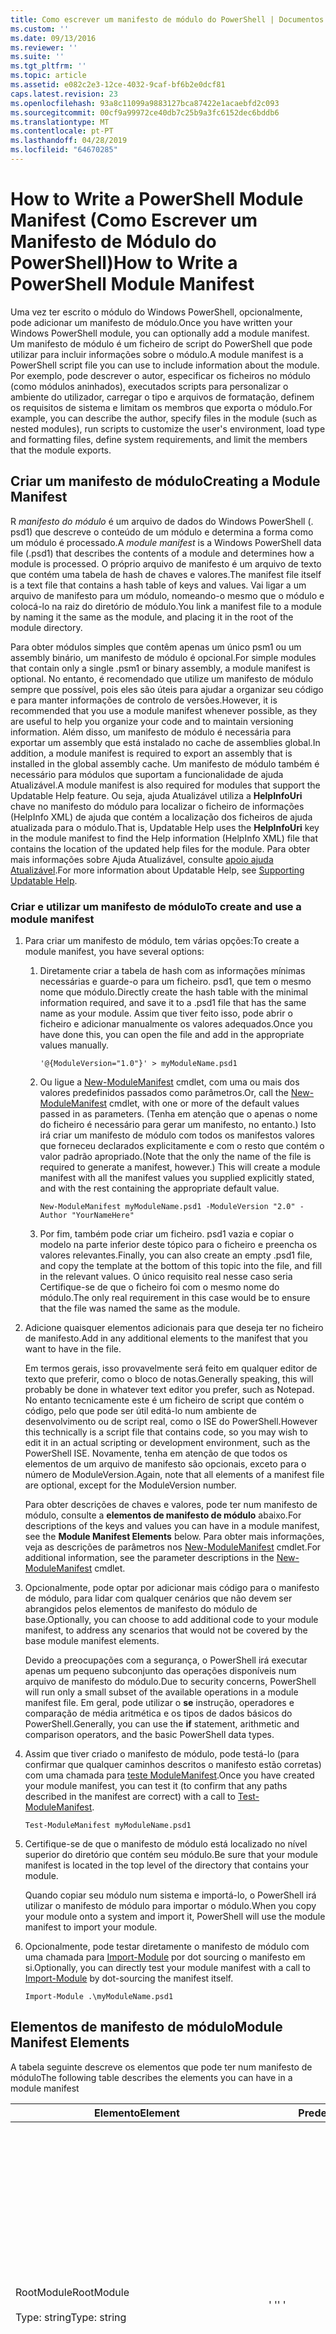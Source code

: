 ```yaml
---
title: Como escrever um manifesto de módulo do PowerShell | Documentos da Microsoft
ms.custom: ''
ms.date: 09/13/2016
ms.reviewer: ''
ms.suite: ''
ms.tgt_pltfrm: ''
ms.topic: article
ms.assetid: e082c2e3-12ce-4032-9caf-bf6b2e0dcf81
caps.latest.revision: 23
ms.openlocfilehash: 93a8c11099a9883127bca87422e1acaebfd2c093
ms.sourcegitcommit: 00cf9a99972ce40db7c25b9a3fc6152dec6bddb6
ms.translationtype: MT
ms.contentlocale: pt-PT
ms.lasthandoff: 04/28/2019
ms.locfileid: "64670285"
---
```

# <a name="how-to-write-a-powershell-module-manifest"></a><span data-ttu-id="f5041-102">How to Write a PowerShell Module Manifest (Como Escrever um Manifesto de Módulo do PowerShell)</span><span class="sxs-lookup"><span data-stu-id="f5041-102">How to Write a PowerShell Module Manifest</span></span>

<span data-ttu-id="f5041-103">Uma vez ter escrito o módulo do Windows PowerShell, opcionalmente, pode adicionar um manifesto de módulo.</span><span class="sxs-lookup"><span data-stu-id="f5041-103">Once you have written your Windows PowerShell module, you can optionally add a module manifest.</span></span> <span data-ttu-id="f5041-104">Um manifesto de módulo é um ficheiro de script do PowerShell que pode utilizar para incluir informações sobre o módulo.</span><span class="sxs-lookup"><span data-stu-id="f5041-104">A module manifest is a PowerShell script file you can use to include information about the module.</span></span> <span data-ttu-id="f5041-105">Por exemplo, pode descrever o autor, especificar os ficheiros no módulo (como módulos aninhados), executados scripts para personalizar o ambiente do utilizador, carregar o tipo e arquivos de formatação, definem os requisitos de sistema e limitam os membros que exporta o módulo.</span><span class="sxs-lookup"><span data-stu-id="f5041-105">For example, you can describe the author, specify files in the module (such as nested modules), run scripts to customize the user's environment, load type and formatting files, define system requirements, and limit the members that the module exports.</span></span>

## <a name="creating-a-module-manifest"></a><span data-ttu-id="f5041-106">Criar um manifesto de módulo</span><span class="sxs-lookup"><span data-stu-id="f5041-106">Creating a Module Manifest</span></span>

<span data-ttu-id="f5041-107">R *manifesto do módulo* é um arquivo de dados do Windows PowerShell (. psd1) que descreve o conteúdo de um módulo e determina a forma como um módulo é processado.</span><span class="sxs-lookup"><span data-stu-id="f5041-107">A *module manifest* is a Windows PowerShell data file (.psd1) that describes the contents of a module and determines how a module is processed.</span></span> <span data-ttu-id="f5041-108">O próprio arquivo de manifesto é um arquivo de texto que contém uma tabela de hash de chaves e valores.</span><span class="sxs-lookup"><span data-stu-id="f5041-108">The manifest file itself is a text file that contains a hash table of keys and values.</span></span> <span data-ttu-id="f5041-109">Vai ligar a um arquivo de manifesto para um módulo, nomeando-o mesmo que o módulo e colocá-lo na raiz do diretório de módulo.</span><span class="sxs-lookup"><span data-stu-id="f5041-109">You link a manifest file to a module by naming it the same as the module, and placing it in the root of the module directory.</span></span>

<span data-ttu-id="f5041-110">Para obter módulos simples que contêm apenas um único psm1 ou um assembly binário, um manifesto de módulo é opcional.</span><span class="sxs-lookup"><span data-stu-id="f5041-110">For simple modules that contain only a single .psm1 or binary assembly, a module manifest is optional.</span></span> <span data-ttu-id="f5041-111">No entanto, é recomendado que utilize um manifesto de módulo sempre que possível, pois eles são úteis para ajudar a organizar seu código e para manter informações de controlo de versões.</span><span class="sxs-lookup"><span data-stu-id="f5041-111">However, it is recommended that you use a module manifest whenever possible, as they are useful to help you organize your code and to maintain versioning information.</span></span> <span data-ttu-id="f5041-112">Além disso, um manifesto de módulo é necessária para exportar um assembly que está instalado no cache de assemblies global.</span><span class="sxs-lookup"><span data-stu-id="f5041-112">In addition, a module manifest is required to export an assembly that is installed in the global assembly cache.</span></span> <span data-ttu-id="f5041-113">Um manifesto de módulo também é necessário para módulos que suportam a funcionalidade de ajuda Atualizável.</span><span class="sxs-lookup"><span data-stu-id="f5041-113">A module manifest is also required for modules that support the Updatable Help feature.</span></span> <span data-ttu-id="f5041-114">Ou seja, ajuda Atualizável utiliza a **HelpInfoUri** chave no manifesto do módulo para localizar o ficheiro de informações (HelpInfo XML) de ajuda que contém a localização dos ficheiros de ajuda atualizada para o módulo.</span><span class="sxs-lookup"><span data-stu-id="f5041-114">That is, Updatable Help uses the **HelpInfoUri** key in the module manifest to find the Help information (HelpInfo XML) file that contains the location of the updated help files for the module.</span></span> <span data-ttu-id="f5041-115">Para obter mais informações sobre Ajuda Atualizável, consulte [apoio ajuda Atualizável](./supporting-updatable-help.md).</span><span class="sxs-lookup"><span data-stu-id="f5041-115">For more information about Updatable Help, see [Supporting Updatable Help](./supporting-updatable-help.md).</span></span>

### <a name="to-create-and-use-a-module-manifest"></a><span data-ttu-id="f5041-116">Criar e utilizar um manifesto de módulo</span><span class="sxs-lookup"><span data-stu-id="f5041-116">To create and use a module manifest</span></span>

1. <span data-ttu-id="f5041-117">Para criar um manifesto de módulo, tem várias opções:</span><span class="sxs-lookup"><span data-stu-id="f5041-117">To create a module manifest, you have several options:</span></span>

   1. <span data-ttu-id="f5041-118">Diretamente criar a tabela de hash com as informações mínimas necessárias e guarde-o para um ficheiro. psd1, que tem o mesmo nome que módulo.</span><span class="sxs-lookup"><span data-stu-id="f5041-118">Directly create the hash table with the minimal information required, and save it to a .psd1 file that has the same name as your module.</span></span> <span data-ttu-id="f5041-119">Assim que tiver feito isso, pode abrir o ficheiro e adicionar manualmente os valores adequados.</span><span class="sxs-lookup"><span data-stu-id="f5041-119">Once you have done this, you can open the file and add in the appropriate values manually.</span></span>

      `'@{ModuleVersion="1.0"}' > myModuleName.psd1`

   2. <span data-ttu-id="f5041-120">Ou ligue a [New-ModuleManifest](/powershell/module/Microsoft.PowerShell.Core/New-ModuleManifest) cmdlet, com uma ou mais dos valores predefinidos passados como parâmetros.</span><span class="sxs-lookup"><span data-stu-id="f5041-120">Or, call the [New-ModuleManifest](/powershell/module/Microsoft.PowerShell.Core/New-ModuleManifest) cmdlet, with one or more of the default values passed in as parameters.</span></span> <span data-ttu-id="f5041-121">(Tenha em atenção que o apenas o nome do ficheiro é necessário para gerar um manifesto, no entanto.) Isto irá criar um manifesto de módulo com todos os manifestos valores que forneceu declarados explicitamente e com o resto que contém o valor padrão apropriado.</span><span class="sxs-lookup"><span data-stu-id="f5041-121">(Note that the only the name of the file is required to generate a manifest, however.) This will create a module manifest with all the manifest values you supplied explicitly stated, and with the rest containing the appropriate default value.</span></span>

      `New-ModuleManifest myModuleName.psd1 -ModuleVersion "2.0" -Author "YourNameHere"`

   3. <span data-ttu-id="f5041-122">Por fim, também pode criar um ficheiro. psd1 vazia e copiar o modelo na parte inferior deste tópico para o ficheiro e preencha os valores relevantes.</span><span class="sxs-lookup"><span data-stu-id="f5041-122">Finally, you can also create an empty .psd1 file, and copy the template at the bottom of this topic into the file, and fill in the relevant values.</span></span> <span data-ttu-id="f5041-123">O único requisito real nesse caso seria Certifique-se de que o ficheiro foi com o mesmo nome do módulo.</span><span class="sxs-lookup"><span data-stu-id="f5041-123">The only real requirement in this case would be to ensure that the file was named the same as the module.</span></span>

2. <span data-ttu-id="f5041-124">Adicione quaisquer elementos adicionais para que deseja ter no ficheiro de manifesto.</span><span class="sxs-lookup"><span data-stu-id="f5041-124">Add in any additional elements to the manifest that you want to have in the file.</span></span>

   <span data-ttu-id="f5041-125">Em termos gerais, isso provavelmente será feito em qualquer editor de texto que preferir, como o bloco de notas.</span><span class="sxs-lookup"><span data-stu-id="f5041-125">Generally speaking, this will probably be done in whatever text editor you prefer, such as Notepad.</span></span> <span data-ttu-id="f5041-126">No entanto tecnicamente este é um ficheiro de script que contém o código, pelo que pode ser útil editá-lo num ambiente de desenvolvimento ou de script real, como o ISE do PowerShell.</span><span class="sxs-lookup"><span data-stu-id="f5041-126">However this technically is a script file that contains code, so you may wish to edit it in an actual scripting or development environment, such as the PowerShell ISE.</span></span> <span data-ttu-id="f5041-127">Novamente, tenha em atenção de que todos os elementos de um arquivo de manifesto são opcionais, exceto para o número de ModuleVersion.</span><span class="sxs-lookup"><span data-stu-id="f5041-127">Again, note that all elements of a manifest file are optional, except for the ModuleVersion number.</span></span>

   <span data-ttu-id="f5041-128">Para obter descrições de chaves e valores, pode ter num manifesto de módulo, consulte a **elementos de manifesto de módulo** abaixo.</span><span class="sxs-lookup"><span data-stu-id="f5041-128">For descriptions of the keys and values you can have in a module manifest, see the **Module Manifest Elements** below.</span></span> <span data-ttu-id="f5041-129">Para obter mais informações, veja as descrições de parâmetros nos [New-ModuleManifest](/powershell/module/Microsoft.PowerShell.Core/New-ModuleManifest) cmdlet.</span><span class="sxs-lookup"><span data-stu-id="f5041-129">For additional information, see the parameter descriptions in the  [New-ModuleManifest](/powershell/module/Microsoft.PowerShell.Core/New-ModuleManifest) cmdlet.</span></span>

3. <span data-ttu-id="f5041-130">Opcionalmente, pode optar por adicionar mais código para o manifesto de módulo, para lidar com qualquer cenários que não devem ser abrangidos pelos elementos de manifesto do módulo de base.</span><span class="sxs-lookup"><span data-stu-id="f5041-130">Optionally, you can choose to add additional code to your module manifest, to address any scenarios that would not be covered by the base module manifest elements.</span></span>

   <span data-ttu-id="f5041-131">Devido a preocupações com a segurança, o PowerShell irá executar apenas um pequeno subconjunto das operações disponíveis num arquivo de manifesto do módulo.</span><span class="sxs-lookup"><span data-stu-id="f5041-131">Due to security concerns, PowerShell will run only a small subset of the available operations in a module manifest file.</span></span> <span data-ttu-id="f5041-132">Em geral, pode utilizar o **se** instrução, operadores e comparação de média aritmética e os tipos de dados básicos do PowerShell.</span><span class="sxs-lookup"><span data-stu-id="f5041-132">Generally, you can use the **if** statement, arithmetic and comparison operators, and the basic PowerShell data types.</span></span>

4. <span data-ttu-id="f5041-133">Assim que tiver criado o manifesto de módulo, pode testá-lo (para confirmar que qualquer caminhos descritos o manifesto estão corretas) com uma chamada para [teste ModuleManifest](/powershell/module/Microsoft.PowerShell.Core/Test-ModuleManifest).</span><span class="sxs-lookup"><span data-stu-id="f5041-133">Once you have created your module manifest, you can test it (to confirm that any paths described in the manifest are correct) with a call to [Test-ModuleManifest](/powershell/module/Microsoft.PowerShell.Core/Test-ModuleManifest).</span></span>

   `Test-ModuleManifest myModuleName.psd1`

5. <span data-ttu-id="f5041-134">Certifique-se de que o manifesto de módulo está localizado no nível superior do diretório que contém seu módulo.</span><span class="sxs-lookup"><span data-stu-id="f5041-134">Be sure that your module manifest is located in the top level of the directory that contains your module.</span></span>

   <span data-ttu-id="f5041-135">Quando copiar seu módulo num sistema e importá-lo, o PowerShell irá utilizar o manifesto de módulo para importar o módulo.</span><span class="sxs-lookup"><span data-stu-id="f5041-135">When you copy your module onto a system and import it, PowerShell will use the module manifest to import your module.</span></span>

6. <span data-ttu-id="f5041-136">Opcionalmente, pode testar diretamente o manifesto de módulo com uma chamada para [Import-Module](/powershell/module/Microsoft.PowerShell.Core/Import-Module) por dot sourcing o manifesto em si.</span><span class="sxs-lookup"><span data-stu-id="f5041-136">Optionally, you can directly test your module manifest with a call to [Import-Module](/powershell/module/Microsoft.PowerShell.Core/Import-Module) by dot-sourcing the manifest itself.</span></span>

   `Import-Module .\myModuleName.psd1`

## <a name="module-manifest-elements"></a><span data-ttu-id="f5041-137">Elementos de manifesto de módulo</span><span class="sxs-lookup"><span data-stu-id="f5041-137">Module Manifest Elements</span></span>

<span data-ttu-id="f5041-138">A tabela seguinte descreve os elementos que pode ter num manifesto de módulo</span><span class="sxs-lookup"><span data-stu-id="f5041-138">The following table describes the elements you can have in a module manifest</span></span>

|<span data-ttu-id="f5041-139">Elemento</span><span class="sxs-lookup"><span data-stu-id="f5041-139">Element</span></span>|<span data-ttu-id="f5041-140">Predefinido</span><span class="sxs-lookup"><span data-stu-id="f5041-140">Default</span></span>|<span data-ttu-id="f5041-141">Descrição</span><span class="sxs-lookup"><span data-stu-id="f5041-141">Description</span></span>|
|-------------|-------------|-----------------|
|<span data-ttu-id="f5041-142">RootModule</span><span class="sxs-lookup"><span data-stu-id="f5041-142">RootModule</span></span><br /><br /> <span data-ttu-id="f5041-143">Type: string</span><span class="sxs-lookup"><span data-stu-id="f5041-143">Type: string</span></span>|<span data-ttu-id="f5041-144">' '</span><span class="sxs-lookup"><span data-stu-id="f5041-144">' '</span></span>|<span data-ttu-id="f5041-145">Módulo ou binário módulo ficheiro de script associado a esse manifesto.</span><span class="sxs-lookup"><span data-stu-id="f5041-145">Script module or binary module file associated with this manifest.</span></span> <span data-ttu-id="f5041-146">As versões anteriores do PowerShell chamado este elemento o ModuleToProcess.</span><span class="sxs-lookup"><span data-stu-id="f5041-146">Previous versions of PowerShell called this element the ModuleToProcess.</span></span><br /><br /> <span data-ttu-id="f5041-147">Tipos possíveis para o módulo de raiz podem estar vazios (que fará com que isso uma **manifesto** módulo), o nome de um módulo de script (. psm1, o que torna isso um **Script** módulo), ou o nome de um módulo binário (.exe ou. dll, o que faz isso uma **binário** módulo).</span><span class="sxs-lookup"><span data-stu-id="f5041-147">Possible types for the root module can be empty (which will make this a **Manifest** module), the name of a script module (.psm1, which makes this a **Script** module), or the name of a binary module (.exe or .dll, which makes this a **Binary** module).</span></span> <span data-ttu-id="f5041-148">Colocar o nome de um manifesto de módulo (. psd1) ou um ficheiro de script (. ps1) neste elemento fará com que um erro ocorra.</span><span class="sxs-lookup"><span data-stu-id="f5041-148">Placing the name of a module manifest (.psd1) or a script file (.ps1) in this element will cause an error to occur.</span></span>|
|<span data-ttu-id="f5041-149">ModuleVersion</span><span class="sxs-lookup"><span data-stu-id="f5041-149">ModuleVersion</span></span><br /><br /> <span data-ttu-id="f5041-150">Type: string</span><span class="sxs-lookup"><span data-stu-id="f5041-150">Type: string</span></span>|<span data-ttu-id="f5041-151">1.0</span><span class="sxs-lookup"><span data-stu-id="f5041-151">1.0</span></span>|<span data-ttu-id="f5041-152">Número da versão deste módulo.</span><span class="sxs-lookup"><span data-stu-id="f5041-152">Version number of this module.</span></span> <span data-ttu-id="f5041-153">A cadeia tem de ser capaz de converter em [ter].</span><span class="sxs-lookup"><span data-stu-id="f5041-153">The string must be able to convert to [System.Version].</span></span> <span data-ttu-id="f5041-154">Ou seja, ' #. #. #. #. #'.</span><span class="sxs-lookup"><span data-stu-id="f5041-154">That is, '#.#.#.#.#'.</span></span> <span data-ttu-id="f5041-155">`Import-Module` irá carregar o módulo primeiro encontradas no **$psModulePath** que corresponde ao nome e tem, pelo menos, tão elevada um ModuleVersion, como o `-MinimumVersion` parâmetro.</span><span class="sxs-lookup"><span data-stu-id="f5041-155">`Import-Module` will load the first module it finds on the **$psModulePath** that matches the name, and has at least as high a ModuleVersion, as the `-MinimumVersion` parameter.</span></span> <span data-ttu-id="f5041-156">Para importar uma versão específica, utilize o`-RequiredVersion` parâmetro, em vez disso.</span><span class="sxs-lookup"><span data-stu-id="f5041-156">To import a specific version, use the`-RequiredVersion` parameter, instead.</span></span><br /><br /> <span data-ttu-id="f5041-157">Exemplo: `ModuleVersion = '1.0'`</span><span class="sxs-lookup"><span data-stu-id="f5041-157">Example: `ModuleVersion = '1.0'`</span></span>|
|<span data-ttu-id="f5041-158">GUID</span><span class="sxs-lookup"><span data-stu-id="f5041-158">GUID</span></span><br /><br /> <span data-ttu-id="f5041-159">Type: string</span><span class="sxs-lookup"><span data-stu-id="f5041-159">Type: string</span></span>|<span data-ttu-id="f5041-160">GUID gerado automaticamente</span><span class="sxs-lookup"><span data-stu-id="f5041-160">Autogenerated GUID</span></span>|<span data-ttu-id="f5041-161">ID utilizado para identificar exclusivamente este módulo.</span><span class="sxs-lookup"><span data-stu-id="f5041-161">ID used to uniquely identify this module.</span></span> <span data-ttu-id="f5041-162">Tenha em atenção que atualmente não é possível importar um módulo pelo GUID.</span><span class="sxs-lookup"><span data-stu-id="f5041-162">Note that you cannot currently import a module by GUID.</span></span><br /><br /> <span data-ttu-id="f5041-163">Exemplo: `GUID = 'cfc45206-1e49-459d-a8ad-5b571ef94857'`</span><span class="sxs-lookup"><span data-stu-id="f5041-163">Example: `GUID = 'cfc45206-1e49-459d-a8ad-5b571ef94857'`</span></span>|
|<span data-ttu-id="f5041-164">Autor</span><span class="sxs-lookup"><span data-stu-id="f5041-164">Author</span></span><br /><br /> <span data-ttu-id="f5041-165">Type: string</span><span class="sxs-lookup"><span data-stu-id="f5041-165">Type: string</span></span>|<span data-ttu-id="f5041-166">Nenhum</span><span class="sxs-lookup"><span data-stu-id="f5041-166">None</span></span>|<span data-ttu-id="f5041-167">Autor deste módulo.</span><span class="sxs-lookup"><span data-stu-id="f5041-167">Author of this module.</span></span><br /><br /> <span data-ttu-id="f5041-168">Exemplo: `Author = 'AuthorNameHere'`</span><span class="sxs-lookup"><span data-stu-id="f5041-168">Example: `Author = 'AuthorNameHere'`</span></span>|
|<span data-ttu-id="f5041-169">CompanyName</span><span class="sxs-lookup"><span data-stu-id="f5041-169">CompanyName</span></span><br /><br /> <span data-ttu-id="f5041-170">Type: string</span><span class="sxs-lookup"><span data-stu-id="f5041-170">Type: string</span></span>|<span data-ttu-id="f5041-171">Desconhecida</span><span class="sxs-lookup"><span data-stu-id="f5041-171">Unknown</span></span>|<span data-ttu-id="f5041-172">Empresa ou fabricante deste módulo.</span><span class="sxs-lookup"><span data-stu-id="f5041-172">Company or vendor of this module.</span></span><br /><br /> <span data-ttu-id="f5041-173">Exemplo: `CompanyName = 'Fabrikam'`</span><span class="sxs-lookup"><span data-stu-id="f5041-173">Example: `CompanyName = 'Fabrikam'`</span></span>|
|<span data-ttu-id="f5041-174">Copyright</span><span class="sxs-lookup"><span data-stu-id="f5041-174">Copyright</span></span><br /><br /> <span data-ttu-id="f5041-175">Type: string</span><span class="sxs-lookup"><span data-stu-id="f5041-175">Type: string</span></span>|<span data-ttu-id="f5041-176">(c) [currentYear] [autor].</span><span class="sxs-lookup"><span data-stu-id="f5041-176">(c) [currentYear] [Author].</span></span> <span data-ttu-id="f5041-177">Todos os direitos reservados.</span><span class="sxs-lookup"><span data-stu-id="f5041-177">All rights reserved.</span></span>|<span data-ttu-id="f5041-178">Declaração de direitos autorais para este módulo.</span><span class="sxs-lookup"><span data-stu-id="f5041-178">Copyright statement for this module.</span></span><br /><br /> <span data-ttu-id="f5041-179">Exemplo: `Copyright = '2016 AuthorName. All rights reserved.'`</span><span class="sxs-lookup"><span data-stu-id="f5041-179">Example: `Copyright = '2016 AuthorName. All rights reserved.'`</span></span>|
|<span data-ttu-id="f5041-180">Descrição</span><span class="sxs-lookup"><span data-stu-id="f5041-180">Description</span></span><br /><br /> <span data-ttu-id="f5041-181">Type: string</span><span class="sxs-lookup"><span data-stu-id="f5041-181">Type: string</span></span>|<span data-ttu-id="f5041-182">' '</span><span class="sxs-lookup"><span data-stu-id="f5041-182">' '</span></span>|<span data-ttu-id="f5041-183">Descrição da funcionalidade fornecida por este módulo.</span><span class="sxs-lookup"><span data-stu-id="f5041-183">Description of the functionality provided by this module.</span></span><br /><br /> <span data-ttu-id="f5041-184">Exemplo: `Description = 'This is a description of a module.'`</span><span class="sxs-lookup"><span data-stu-id="f5041-184">Example: `Description = 'This is a description of a module.'`</span></span>|
|<span data-ttu-id="f5041-185">PowerShellVersion</span><span class="sxs-lookup"><span data-stu-id="f5041-185">PowerShellVersion</span></span><br /><br /> <span data-ttu-id="f5041-186">Type: string</span><span class="sxs-lookup"><span data-stu-id="f5041-186">Type: string</span></span>|<span data-ttu-id="f5041-187">' '</span><span class="sxs-lookup"><span data-stu-id="f5041-187">' '</span></span>|<span data-ttu-id="f5041-188">Versão mínima do motor do PowerShell de Windows exigido por este módulo.</span><span class="sxs-lookup"><span data-stu-id="f5041-188">Minimum version of the Windows PowerShell engine required by this module.</span></span> <span data-ttu-id="f5041-189">Atuais valores válidos são 1.0, 2.0, 3.0, 4.0 e 5.0.</span><span class="sxs-lookup"><span data-stu-id="f5041-189">Current valid values are 1.0, 2.0, 3.0, 4.0, and 5.0.</span></span><br /><br /> <span data-ttu-id="f5041-190">Exemplo: `PowerShellVersion = '5.0'`</span><span class="sxs-lookup"><span data-stu-id="f5041-190">Example: `PowerShellVersion = '5.0'`</span></span>|
|<span data-ttu-id="f5041-191">PowerShellHostName</span><span class="sxs-lookup"><span data-stu-id="f5041-191">PowerShellHostName</span></span><br /><br /> <span data-ttu-id="f5041-192">Type: string</span><span class="sxs-lookup"><span data-stu-id="f5041-192">Type: string</span></span>|<span data-ttu-id="f5041-193">' '</span><span class="sxs-lookup"><span data-stu-id="f5041-193">' '</span></span>|<span data-ttu-id="f5041-194">Especifica o nome do anfitrião do Windows PowerShell que sejam necessários para o módulo.</span><span class="sxs-lookup"><span data-stu-id="f5041-194">Specifies the name of the Windows PowerShell host that is required by the module.</span></span> <span data-ttu-id="f5041-195">Este nome é fornecido pelo Windows PowerShell.</span><span class="sxs-lookup"><span data-stu-id="f5041-195">This name is provided by Windows PowerShell.</span></span> <span data-ttu-id="f5041-196">Para localizar o nome de um programa de anfitrião, o programa, escreva: `$host.name` .</span><span class="sxs-lookup"><span data-stu-id="f5041-196">To find the name of a host program, in the program, type: `$host.name` .</span></span><br /><br /> <span data-ttu-id="f5041-197">Exemplo: `PowerShellHostName = 'Windows PowerShell ISE Host'`</span><span class="sxs-lookup"><span data-stu-id="f5041-197">Example: `PowerShellHostName = 'Windows PowerShell ISE Host'`</span></span>|
|<span data-ttu-id="f5041-198">PowerShellHostVersion</span><span class="sxs-lookup"><span data-stu-id="f5041-198">PowerShellHostVersion</span></span><br /><br /> <span data-ttu-id="f5041-199">Type: string</span><span class="sxs-lookup"><span data-stu-id="f5041-199">Type: string</span></span>|<span data-ttu-id="f5041-200">' '</span><span class="sxs-lookup"><span data-stu-id="f5041-200">' '</span></span>|<span data-ttu-id="f5041-201">Versão mínima do anfitrião necessário para este módulo Windows PowerShell.</span><span class="sxs-lookup"><span data-stu-id="f5041-201">Minimum version of the Windows PowerShell host required by this module.</span></span><br /><br /> <span data-ttu-id="f5041-202">Exemplo: `PowerShellHostVersion = '2.0'`</span><span class="sxs-lookup"><span data-stu-id="f5041-202">Example: `PowerShellHostVersion = '2.0'`</span></span>|
|<span data-ttu-id="f5041-203">DotNetFrameworkVersion</span><span class="sxs-lookup"><span data-stu-id="f5041-203">DotNetFrameworkVersion</span></span><br /><br /> <span data-ttu-id="f5041-204">Type: string</span><span class="sxs-lookup"><span data-stu-id="f5041-204">Type: string</span></span>|<span data-ttu-id="f5041-205">' '</span><span class="sxs-lookup"><span data-stu-id="f5041-205">' '</span></span>|<span data-ttu-id="f5041-206">Versão mínima do Microsoft .NET Framework necessária para este módulo.</span><span class="sxs-lookup"><span data-stu-id="f5041-206">Minimum version of Microsoft .NET Framework required by this module.</span></span><br /><br /> <span data-ttu-id="f5041-207">Exemplo: `DotNetFrameworkVersion = '3.5'`</span><span class="sxs-lookup"><span data-stu-id="f5041-207">Example: `DotNetFrameworkVersion = '3.5'`</span></span>|
|<span data-ttu-id="f5041-208">CLRVersion</span><span class="sxs-lookup"><span data-stu-id="f5041-208">CLRVersion</span></span><br /><br /> <span data-ttu-id="f5041-209">Type: string</span><span class="sxs-lookup"><span data-stu-id="f5041-209">Type: string</span></span>|<span data-ttu-id="f5041-210">' '</span><span class="sxs-lookup"><span data-stu-id="f5041-210">' '</span></span>|<span data-ttu-id="f5041-211">Versão mínima do common language runtime (CLR) exigido por este módulo.</span><span class="sxs-lookup"><span data-stu-id="f5041-211">Minimum version of the common language runtime (CLR) required by this module.</span></span><br /><br /> <span data-ttu-id="f5041-212">Exemplo: `CLRVersion = '3.5'`</span><span class="sxs-lookup"><span data-stu-id="f5041-212">Example: `CLRVersion = '3.5'`</span></span>|
|<span data-ttu-id="f5041-213">ProcessorArchitecture</span><span class="sxs-lookup"><span data-stu-id="f5041-213">ProcessorArchitecture</span></span><br /><br /> <span data-ttu-id="f5041-214">Type: string</span><span class="sxs-lookup"><span data-stu-id="f5041-214">Type: string</span></span>|<span data-ttu-id="f5041-215">' '</span><span class="sxs-lookup"><span data-stu-id="f5041-215">' '</span></span>|<span data-ttu-id="f5041-216">Arquitetura do processador (nenhum, X86, Amd64) exigida por este módulo.</span><span class="sxs-lookup"><span data-stu-id="f5041-216">Processor architecture (None, X86, Amd64) required by this module.</span></span> <span data-ttu-id="f5041-217">Os valores válidos são x86, AMD64 IA64 e nenhum (desconhecido ou não especificado).</span><span class="sxs-lookup"><span data-stu-id="f5041-217">Valid values are x86, AMD64, IA64, and None (unknown or unspecified).</span></span><br /><br /> <span data-ttu-id="f5041-218">Exemplo: `ProcessorArchitecture = 'x86'`</span><span class="sxs-lookup"><span data-stu-id="f5041-218">Example: `ProcessorArchitecture = 'x86'`</span></span>|
|<span data-ttu-id="f5041-219">RequiredModules</span><span class="sxs-lookup"><span data-stu-id="f5041-219">RequiredModules</span></span><br /><br /> <span data-ttu-id="f5041-220">Type: [string[]]</span><span class="sxs-lookup"><span data-stu-id="f5041-220">Type: [string[]]</span></span>|<span data-ttu-id="f5041-221">@()</span><span class="sxs-lookup"><span data-stu-id="f5041-221">@()</span></span>|<span data-ttu-id="f5041-222">Módulos que tem de ser importados para o ambiente global antes de importar este módulo.</span><span class="sxs-lookup"><span data-stu-id="f5041-222">Modules that must be imported into the global environment prior to importing this module.</span></span> <span data-ttu-id="f5041-223">Isso será carregado qualquer módulos listados, a menos que elas já foram carregadas.</span><span class="sxs-lookup"><span data-stu-id="f5041-223">This will load any modules listed unless they have already been loaded.</span></span> <span data-ttu-id="f5041-224">(Por exemplo, alguns módulos podem já estar carregados por um módulo diferente.).</span><span class="sxs-lookup"><span data-stu-id="f5041-224">(For example, some modules may already be loaded by a different module.).</span></span> <span data-ttu-id="f5041-225">Também é possível especificar uma versão específica para carregar usando `RequiredVersion` vez `ModuleVersion`.</span><span class="sxs-lookup"><span data-stu-id="f5041-225">It is also possible to specify a specific version to load using `RequiredVersion` rather than `ModuleVersion`.</span></span> <span data-ttu-id="f5041-226">Quando utilizar `ModuleVersion` que irá carregar a versão mais recente disponível com um mínimo da versão especificada.</span><span class="sxs-lookup"><span data-stu-id="f5041-226">When using `ModuleVersion` it will load the newest version available with a minimum of the version specified.</span></span><br /><br /> <span data-ttu-id="f5041-227">Exemplo: `RequiredModules = @(@{ModuleName="myDependentModule"; ModuleVersion="2.0"; Guid="cfc45206-1e49-459d-a8ad-5b571ef94857"})`</span><span class="sxs-lookup"><span data-stu-id="f5041-227">Example: `RequiredModules = @(@{ModuleName="myDependentModule"; ModuleVersion="2.0"; Guid="cfc45206-1e49-459d-a8ad-5b571ef94857"})`</span></span><br /><br /> <span data-ttu-id="f5041-228">Exemplo: `RequiredModules = @(@{ModuleName="myDependentModule"; RequiredVersion="1.5"; Guid="cfc45206-1e49-459d-a8ad-5b571ef94857"})`</span><span class="sxs-lookup"><span data-stu-id="f5041-228">Example: `RequiredModules = @(@{ModuleName="myDependentModule"; RequiredVersion="1.5"; Guid="cfc45206-1e49-459d-a8ad-5b571ef94857"})`</span></span>|
|<span data-ttu-id="f5041-229">RequiredAssemblies</span><span class="sxs-lookup"><span data-stu-id="f5041-229">RequiredAssemblies</span></span><br /><br /> <span data-ttu-id="f5041-230">Type: [string[]]</span><span class="sxs-lookup"><span data-stu-id="f5041-230">Type: [string[]]</span></span>|<span data-ttu-id="f5041-231">@()</span><span class="sxs-lookup"><span data-stu-id="f5041-231">@()</span></span>|<span data-ttu-id="f5041-232">Assemblies que têm de ser carregados antes de importar este módulo.</span><span class="sxs-lookup"><span data-stu-id="f5041-232">Assemblies that must be loaded prior to importing this module.</span></span><br /><br /> <span data-ttu-id="f5041-233">Observe que, ao contrário de RequiredModules, PowerShell carregará o RequiredAssemblies se já não são carregadas.</span><span class="sxs-lookup"><span data-stu-id="f5041-233">Note that unlike RequiredModules, PowerShell will load the RequiredAssemblies if they are not already loaded.</span></span>|
|<span data-ttu-id="f5041-234">ScriptsToProcess</span><span class="sxs-lookup"><span data-stu-id="f5041-234">ScriptsToProcess</span></span><br /><br /> <span data-ttu-id="f5041-235">Type: [string[]]</span><span class="sxs-lookup"><span data-stu-id="f5041-235">Type: [string[]]</span></span>|<span data-ttu-id="f5041-236">@()</span><span class="sxs-lookup"><span data-stu-id="f5041-236">@()</span></span>|<span data-ttu-id="f5041-237">Ficheiros de script (. ps1) que são executados no estado de sessão do chamador, quando o módulo é importado.</span><span class="sxs-lookup"><span data-stu-id="f5041-237">Script (.ps1) files that are run in the caller's session state when the module is imported.</span></span> <span data-ttu-id="f5041-238">Isto pode ser a sessão global, estada ou, para aninhados módulos, o estado da sessão de outro módulo.</span><span class="sxs-lookup"><span data-stu-id="f5041-238">This could be the global session state or, for nested modules, the session state of another module.</span></span> <span data-ttu-id="f5041-239">Pode utilizar estes scripts para preparar um ambiente, assim como pode usar um script de início de sessão.</span><span class="sxs-lookup"><span data-stu-id="f5041-239">You can use these scripts to prepare an environment just as you might use a login script.</span></span><br /><br /> <span data-ttu-id="f5041-240">Estes scripts são executados antes de qualquer um dos módulos listados no manifesto são carregados.</span><span class="sxs-lookup"><span data-stu-id="f5041-240">These scripts are run before any of the modules listed in the manifest are loaded.</span></span>|
|<span data-ttu-id="f5041-241">TypesToProcess</span><span class="sxs-lookup"><span data-stu-id="f5041-241">TypesToProcess</span></span><br /><br /> <span data-ttu-id="f5041-242">Type: [Object[]]</span><span class="sxs-lookup"><span data-stu-id="f5041-242">Type: [Object[]]</span></span>|<span data-ttu-id="f5041-243">@()</span><span class="sxs-lookup"><span data-stu-id="f5041-243">@()</span></span>|<span data-ttu-id="f5041-244">Tipo de ficheiros (.ps1xml) a ser carregado quando importar este módulo.</span><span class="sxs-lookup"><span data-stu-id="f5041-244">Type files (.ps1xml) to be loaded when importing this module.</span></span>|
|<span data-ttu-id="f5041-245">FormatsToProcess</span><span class="sxs-lookup"><span data-stu-id="f5041-245">FormatsToProcess</span></span><br /><br /> <span data-ttu-id="f5041-246">Type: [Object[]]</span><span class="sxs-lookup"><span data-stu-id="f5041-246">Type: [Object[]]</span></span>|<span data-ttu-id="f5041-247">@()</span><span class="sxs-lookup"><span data-stu-id="f5041-247">@()</span></span>|<span data-ttu-id="f5041-248">Formato de ficheiros (.ps1xml) a ser carregado quando importar este módulo.</span><span class="sxs-lookup"><span data-stu-id="f5041-248">Format files (.ps1xml) to be loaded when importing this module.</span></span>|
|<span data-ttu-id="f5041-249">NestedModules</span><span class="sxs-lookup"><span data-stu-id="f5041-249">NestedModules</span></span><br /><br /> <span data-ttu-id="f5041-250">Type: [Object[]]</span><span class="sxs-lookup"><span data-stu-id="f5041-250">Type: [Object[]]</span></span>|<span data-ttu-id="f5041-251">@()</span><span class="sxs-lookup"><span data-stu-id="f5041-251">@()</span></span>|<span data-ttu-id="f5041-252">Módulos importar como aninhados módulos do módulo especificado no RootModule/ModuleToProcess.</span><span class="sxs-lookup"><span data-stu-id="f5041-252">Modules to import as nested modules of the module specified in RootModule/ModuleToProcess.</span></span><br /><br /> <span data-ttu-id="f5041-253">Adicionar um nome de módulo para este elemento é semelhante ao chamar `Import-Module` de dentro de seu código de script e o assembly.</span><span class="sxs-lookup"><span data-stu-id="f5041-253">Adding a module name to this element is similar to calling `Import-Module` from within your script or assembly code.</span></span> <span data-ttu-id="f5041-254">A principal diferença é que é mais fácil ver o que está a carregar aqui no arquivo de manifesto.</span><span class="sxs-lookup"><span data-stu-id="f5041-254">The main difference is that it's easier to see what you are loading here in the manifest file.</span></span> <span data-ttu-id="f5041-255">Além disso, se um módulo não conseguir carregar aqui, irá ainda não ter foram carregados seu módulo real.</span><span class="sxs-lookup"><span data-stu-id="f5041-255">Also, if a module fails to load here, you will not yet have loaded your actual module.</span></span><br /><br /> <span data-ttu-id="f5041-256">Além de outros módulos, também pode carregar ficheiros de script (. ps1) aqui.</span><span class="sxs-lookup"><span data-stu-id="f5041-256">In addition to other modules, you may also load script (.ps1) files here.</span></span> <span data-ttu-id="f5041-257">Estes ficheiros serão executadas no contexto do módulo de raiz.</span><span class="sxs-lookup"><span data-stu-id="f5041-257">These files will execute in the context of the root module.</span></span> <span data-ttu-id="f5041-258">(Isto é equivalente ao ponto de origem do seu módulo de raiz, o script.)</span><span class="sxs-lookup"><span data-stu-id="f5041-258">(This is equivalent to dot sourcing the script in your root module.)</span></span>|
|<span data-ttu-id="f5041-259">FunctionsToExport</span><span class="sxs-lookup"><span data-stu-id="f5041-259">FunctionsToExport</span></span><br /><br /> <span data-ttu-id="f5041-260">Tipo: Cadeia (de carateres)</span><span class="sxs-lookup"><span data-stu-id="f5041-260">Type: String</span></span>|<span data-ttu-id="f5041-261">'\*'</span><span class="sxs-lookup"><span data-stu-id="f5041-261">'\*'</span></span>|<span data-ttu-id="f5041-262">Especifica as funções que o módulo exporta (carateres são permitidos carateres universais) para o estado de sessão do chamador.</span><span class="sxs-lookup"><span data-stu-id="f5041-262">Specifies the functions that the module exports (wildcard characters are permitted) to the caller's session state.</span></span> <span data-ttu-id="f5041-263">Por predefinição, todas as funções são exportadas.</span><span class="sxs-lookup"><span data-stu-id="f5041-263">By default, all functions are exported.</span></span> <span data-ttu-id="f5041-264">Pode utilizar esta chave para restringir as funções que são exportadas pelo módulo.</span><span class="sxs-lookup"><span data-stu-id="f5041-264">You can use this key to restrict the functions that are exported by the module.</span></span><br /><br /> <span data-ttu-id="f5041-265">Estado da sessão do chamador pode ser a sessão global, estada ou, para aninhados módulos, o estado da sessão de outro módulo.</span><span class="sxs-lookup"><span data-stu-id="f5041-265">The caller's session state can be the global session state or, for nested modules, the session state of another module.</span></span> <span data-ttu-id="f5041-266">Quando o encadeamento módulos aninhados, todas as funções que são exportadas por um módulo aninhado serão exportadas para o estado da sessão global, a menos que um módulo na cadeia restringe a função utilizando a chave de FunctionsToExport.</span><span class="sxs-lookup"><span data-stu-id="f5041-266">When chaining nested modules, all functions that are exported by a nested module will be exported to the global session state unless a module in the chain restricts the function by using the FunctionsToExport key.</span></span><br /><br /> <span data-ttu-id="f5041-267">Se o manifesto também exporta aliases para as funções, esta chave pode remover as funções cujos aliases estão listados na chave do AliasesToExport, mas esta chave não é possível adicionar aliases de função à lista.</span><span class="sxs-lookup"><span data-stu-id="f5041-267">If the manifest also exports aliases for the functions, this key can remove functions whose aliases are listed in the AliasesToExport key, but this key cannot add function aliases to the list.</span></span>|
|<span data-ttu-id="f5041-268">CmdletsToExport</span><span class="sxs-lookup"><span data-stu-id="f5041-268">CmdletsToExport</span></span><br /><br /> <span data-ttu-id="f5041-269">Tipo: Cadeia (de carateres)</span><span class="sxs-lookup"><span data-stu-id="f5041-269">Type: String</span></span>|<span data-ttu-id="f5041-270">'\*'</span><span class="sxs-lookup"><span data-stu-id="f5041-270">'\*'</span></span>|<span data-ttu-id="f5041-271">Especifica os cmdlets que o módulo exporta (carateres são permitidos carateres universais).</span><span class="sxs-lookup"><span data-stu-id="f5041-271">Specifies the cmdlets that the module exports (wildcard characters are permitted).</span></span> <span data-ttu-id="f5041-272">Por predefinição, todos os cmdlets são exportados.</span><span class="sxs-lookup"><span data-stu-id="f5041-272">By default, all cmdlets are exported.</span></span> <span data-ttu-id="f5041-273">Pode utilizar esta chave para restringir os cmdlets que são exportados pelo módulo.</span><span class="sxs-lookup"><span data-stu-id="f5041-273">You can use this key to restrict the cmdlets that are exported by the module.</span></span><br /><br /> <span data-ttu-id="f5041-274">Estado da sessão do chamador pode ser a sessão global, estada ou, para aninhados módulos, o estado da sessão de outro módulo.</span><span class="sxs-lookup"><span data-stu-id="f5041-274">The caller's session state can be the global session state or, for nested modules, the session state of another module.</span></span> <span data-ttu-id="f5041-275">Quando são encadeamento módulos aninhados, todos os cmdlets que são exportados por um módulo aninhado serão, por fim, exportados para o estado da sessão global, a menos que um módulo na cadeia restringe o cmdlet utilizando a chave de CmdletsToExport.</span><span class="sxs-lookup"><span data-stu-id="f5041-275">When you are chaining nested modules, all cmdlets that are exported by a nested module will be ultimately exported to the global session state unless a module in the chain restricts the cmdlet by using the CmdletsToExport key.</span></span><br /><br /> <span data-ttu-id="f5041-276">Se o manifesto também exporta aliases para cmdlets, esta chave pode remover cmdlets cujos aliases estão listados na chave do AliasesToExport, mas esta chave não é possível adicionar aliases de cmdlet à lista.</span><span class="sxs-lookup"><span data-stu-id="f5041-276">If the manifest also exports aliases for the cmdlets, this key can remove cmdlets whose aliases are listed in the AliasesToExport key, but this key cannot add cmdlet aliases to the list.</span></span>|
|<span data-ttu-id="f5041-277">VariablesToExport</span><span class="sxs-lookup"><span data-stu-id="f5041-277">VariablesToExport</span></span><br /><br /> <span data-ttu-id="f5041-278">Tipo: Cadeia (de carateres)</span><span class="sxs-lookup"><span data-stu-id="f5041-278">Type: String</span></span>|<span data-ttu-id="f5041-279">'\*'</span><span class="sxs-lookup"><span data-stu-id="f5041-279">'\*'</span></span>|<span data-ttu-id="f5041-280">Especifica as variáveis que o módulo exporta (carateres são permitidos carateres universais) para o estado de sessão do chamador.</span><span class="sxs-lookup"><span data-stu-id="f5041-280">Specifies the variables that the module exports (wildcard characters are permitted) to the caller's session state.</span></span> <span data-ttu-id="f5041-281">Por predefinição, todas as variáveis são exportadas.</span><span class="sxs-lookup"><span data-stu-id="f5041-281">By default, all variables are exported.</span></span> <span data-ttu-id="f5041-282">Pode utilizar esta chave para restringir as variáveis que são exportadas pelo módulo.</span><span class="sxs-lookup"><span data-stu-id="f5041-282">You can use this key to restrict the variables that are exported by the module.</span></span><br /><br /> <span data-ttu-id="f5041-283">Estado da sessão do chamador pode ser a sessão global, estada ou, para aninhados módulos, o estado da sessão de outro módulo.</span><span class="sxs-lookup"><span data-stu-id="f5041-283">The caller's session state can be the global session state or, for nested modules, the session state of another module.</span></span> <span data-ttu-id="f5041-284">Quando são encadeamento módulos aninhados, todas as variáveis que são exportadas por um módulo aninhado serão exportadas para o estado da sessão global, a menos que um módulo na cadeia restringe a variável utilizando a chave de VariablesToExport.</span><span class="sxs-lookup"><span data-stu-id="f5041-284">When you are chaining nested modules, all variables that are exported by a nested module will be exported to the global session state unless a module in the chain restricts the variable by using the VariablesToExport key.</span></span><br /><br /> <span data-ttu-id="f5041-285">Se o manifesto também exporta aliases para as variáveis, esta chave pode remover variáveis cujos aliases estão listados na chave do AliasesToExport, mas esta chave não é possível adicionar aliases variável à lista.</span><span class="sxs-lookup"><span data-stu-id="f5041-285">If the manifest also exports aliases for the variables, this key can remove variables whose aliases are listed in the AliasesToExport key, but this key cannot add variable aliases to the list.</span></span>|
|<span data-ttu-id="f5041-286">AliasesToExport</span><span class="sxs-lookup"><span data-stu-id="f5041-286">AliasesToExport</span></span><br /><br /> <span data-ttu-id="f5041-287">Tipo: Cadeia (de carateres)</span><span class="sxs-lookup"><span data-stu-id="f5041-287">Type: String</span></span>|<span data-ttu-id="f5041-288">'\*'</span><span class="sxs-lookup"><span data-stu-id="f5041-288">'\*'</span></span>|<span data-ttu-id="f5041-289">Especifica os aliases que o módulo exporta (carateres são permitidos carateres universais) para o estado de sessão do chamador.</span><span class="sxs-lookup"><span data-stu-id="f5041-289">Specifies the aliases that the module exports (wildcard characters are permitted) to the caller's session state.</span></span> <span data-ttu-id="f5041-290">Por predefinição, todos os aliases são exportados.</span><span class="sxs-lookup"><span data-stu-id="f5041-290">By default, all aliases are exported.</span></span> <span data-ttu-id="f5041-291">Pode utilizar esta chave para restringir os aliases que são exportados pelo módulo.</span><span class="sxs-lookup"><span data-stu-id="f5041-291">You can use this key to restrict the aliases that are exported by the module.</span></span><br /><br /> <span data-ttu-id="f5041-292">Estado da sessão do chamador pode ser a sessão global, estada ou, para aninhados módulos, o estado da sessão de outro módulo.</span><span class="sxs-lookup"><span data-stu-id="f5041-292">The caller's session state can be the global session state or, for nested modules, the session state of another module.</span></span> <span data-ttu-id="f5041-293">Quando são encadeamento módulos aninhados, todos os aliases que são exportados por um módulo aninhado serão, por fim, exportados para o estado da sessão global, a menos que um módulo na cadeia restringe o alias utilizando a chave de AliasesToExport.</span><span class="sxs-lookup"><span data-stu-id="f5041-293">When you are chaining nested modules, all aliases that are exported by a nested module will be ultimately exported to the global session state unless a module in the chain restricts the alias by using the AliasesToExport key.</span></span>|
|<span data-ttu-id="f5041-294">ModuleList</span><span class="sxs-lookup"><span data-stu-id="f5041-294">ModuleList</span></span><br /><br /> <span data-ttu-id="f5041-295">Type: [string[]]</span><span class="sxs-lookup"><span data-stu-id="f5041-295">Type: [string[]]</span></span>|<span data-ttu-id="f5041-296">@()</span><span class="sxs-lookup"><span data-stu-id="f5041-296">@()</span></span>|<span data-ttu-id="f5041-297">Especifica a todos os módulos são empacotados com este módulo.</span><span class="sxs-lookup"><span data-stu-id="f5041-297">Specifies all the modules that are packaged with this module.</span></span> <span data-ttu-id="f5041-298">Estes módulos podem ser introduzidos pelo nome (uma cadeia separada por vírgulas) ou como uma tabela de hash com chaves ModuleName e GUID.</span><span class="sxs-lookup"><span data-stu-id="f5041-298">These modules can be entered by name (a comma-separated string) or as a hash table with ModuleName and GUID keys.</span></span> <span data-ttu-id="f5041-299">A tabela de hash também pode ter uma chave de ModuleVersion opcional.</span><span class="sxs-lookup"><span data-stu-id="f5041-299">The hash table can also have an optional ModuleVersion key.</span></span> <span data-ttu-id="f5041-300">A chave de ModuleList foi concebida para funcionar como um inventário de módulo.</span><span class="sxs-lookup"><span data-stu-id="f5041-300">The ModuleList key is designed to act as a module inventory.</span></span> <span data-ttu-id="f5041-301">Estes módulos não são processados automaticamente.</span><span class="sxs-lookup"><span data-stu-id="f5041-301">These modules are not automatically processed.</span></span>|
|<span data-ttu-id="f5041-302">FileList</span><span class="sxs-lookup"><span data-stu-id="f5041-302">FileList</span></span><br /><br /> <span data-ttu-id="f5041-303">Type: [string[]]</span><span class="sxs-lookup"><span data-stu-id="f5041-303">Type: [string[]]</span></span>|<span data-ttu-id="f5041-304">@()</span><span class="sxs-lookup"><span data-stu-id="f5041-304">@()</span></span>|<span data-ttu-id="f5041-305">Lista de todos os arquivos empacotados com este módulo.</span><span class="sxs-lookup"><span data-stu-id="f5041-305">List of all files packaged with this module.</span></span> <span data-ttu-id="f5041-306">Como com ModuleList, lista de ficheiros é para ajudá-lo como uma lista de inventário e caso contrário, não é processada.</span><span class="sxs-lookup"><span data-stu-id="f5041-306">As with ModuleList, FileList is to assist you as an inventory list, and is not otherwise processed.</span></span>|
|<span data-ttu-id="f5041-307">PrivateData</span><span class="sxs-lookup"><span data-stu-id="f5041-307">PrivateData</span></span><br /><br /> <span data-ttu-id="f5041-308">Tipo: [object]</span><span class="sxs-lookup"><span data-stu-id="f5041-308">Type: [object]</span></span>|<span data-ttu-id="f5041-309">' '</span><span class="sxs-lookup"><span data-stu-id="f5041-309">' '</span></span>|<span data-ttu-id="f5041-310">Especifica a quaisquer dados privados que precisam de ser transmitidos para o módulo de raiz especificado pela chave RootModule/ModuleToProcess.</span><span class="sxs-lookup"><span data-stu-id="f5041-310">Specifies any private data that needs to be passed to the root module specified by the RootModule/ModuleToProcess key.</span></span>|
|<span data-ttu-id="f5041-311">HelpInfoURI</span><span class="sxs-lookup"><span data-stu-id="f5041-311">HelpInfoURI</span></span><br /><br /> <span data-ttu-id="f5041-312">Type: string</span><span class="sxs-lookup"><span data-stu-id="f5041-312">Type: string</span></span>|<span data-ttu-id="f5041-313">' '</span><span class="sxs-lookup"><span data-stu-id="f5041-313">' '</span></span>|<span data-ttu-id="f5041-314">URI de HelpInfo deste módulo.</span><span class="sxs-lookup"><span data-stu-id="f5041-314">HelpInfo URI of this module.</span></span>|
|<span data-ttu-id="f5041-315">DefaultCommandPrefix</span><span class="sxs-lookup"><span data-stu-id="f5041-315">DefaultCommandPrefix</span></span><br /><br /> <span data-ttu-id="f5041-316">Type: string</span><span class="sxs-lookup"><span data-stu-id="f5041-316">Type: string</span></span>|<span data-ttu-id="f5041-317">' '</span><span class="sxs-lookup"><span data-stu-id="f5041-317">' '</span></span>|<span data-ttu-id="f5041-318">Prefixo de padrão para comandos exportados a partir deste módulo.</span><span class="sxs-lookup"><span data-stu-id="f5041-318">Default prefix for commands exported from this module.</span></span> <span data-ttu-id="f5041-319">Substituir o prefixo de padrão usando `Import-Module` -prefixo.</span><span class="sxs-lookup"><span data-stu-id="f5041-319">Override the default prefix using `Import-Module` -Prefix.</span></span>|

## <a name="sample-module-manifest"></a><span data-ttu-id="f5041-320">Manifesto do módulo de exemplo</span><span class="sxs-lookup"><span data-stu-id="f5041-320">Sample Module Manifest</span></span>

<span data-ttu-id="f5041-321">O manifesto de módulo de exemplo seguinte mostra as chaves e valores predefinidos num manifesto de módulo.</span><span class="sxs-lookup"><span data-stu-id="f5041-321">The following sample module manifest shows the keys and default values in a module manifest.</span></span> <span data-ttu-id="f5041-322">Este exemplo foi criado utilizando o `New-ModuleManifest` cmdlet no Windows PowerShell 3.0.</span><span class="sxs-lookup"><span data-stu-id="f5041-322">This example was created by using the `New-ModuleManifest` cmdlet in Windows PowerShell 3.0.</span></span> <span data-ttu-id="f5041-323">Ao criar vários módulos, pode utilizar este cmdlet para criar um modelo de manifesto que pode ser modificado para diferentes módulos.</span><span class="sxs-lookup"><span data-stu-id="f5041-323">When creating multiple modules, you can use this cmdlet to create a manifest template that can then be modified for different modules.</span></span>

```powershell
#
# Module manifest for module 'myManifest'
#
# Generated by: User01
#
# Generated on: 1/24/2012
#

@{

# Script module or binary module file associated with this manifest
#RootModule = ''

# Version number of this module.
ModuleVersion = '1.0'

# ID used to uniquely identify this module
GUID = 'd0a9150d-b6a4-4b17-a325-e3a24fed0aa9'

# Author of this module
Author = 'User01'

# Company or vendor of this module
CompanyName = 'Unknown'

# Copyright statement for this module
Copyright = '(c) 2012 User01. All rights reserved.'

# Description of the functionality provided by this module
# Description = ''

# Minimum version of the Windows PowerShell engine required by this module
# PowerShellVersion = ''

# Name of the Windows PowerShell host required by this module
# PowerShellHostName = ''

# Minimum version of the Windows PowerShell host required by this module
# PowerShellHostVersion = ''

# Minimum version of the .NET Framework required by this module
# DotNetFrameworkVersion = ''

# Minimum version of the common language runtime (CLR) required by this module
# CLRVersion = ''

# Processor architecture (None, X86, Amd64) required by this module
# ProcessorArchitecture = ''

# Modules that must be imported into the global environment prior to importing this module
# RequiredModules = @()

# Assemblies that must be loaded prior to importing this module
# RequiredAssemblies = @()

# Script files (.ps1) that are run in the caller's environment prior to importing this module
# ScriptsToProcess = @()

# Type files (.ps1xml) to be loaded when importing this module
# TypesToProcess = @()

# Format files (.ps1xml) to be loaded when importing this module
# FormatsToProcess = @()

# Modules to import as nested modules of the module specified in RootModule/ModuleToProcess
# NestedModules = @()

# Functions to export from this module
FunctionsToExport = '*'

# Cmdlets to export from this module
CmdletsToExport = '*'

# Variables to export from this module
VariablesToExport = '*'

# Aliases to export from this module
AliasesToExport = '*'

# List of all modules packaged with this module
# ModuleList = @()

# List of all files packaged with this module
# FileList = @()

# Private data to pass to the module specified in RootModule/ModuleToProcess
# PrivateData = ''

# HelpInfo URI of this module
# HelpInfoURI = ''

# Default prefix for commands exported from this module. Override the default prefix using Import-Module -Prefix.
# DefaultCommandPrefix = ''

}

```

## <a name="see-also"></a><span data-ttu-id="f5041-324">Veja Também</span><span class="sxs-lookup"><span data-stu-id="f5041-324">See Also</span></span>

[<span data-ttu-id="f5041-325">Escrever um módulo do Windows PowerShell</span><span class="sxs-lookup"><span data-stu-id="f5041-325">Writing a Windows PowerShell Module</span></span>](./writing-a-windows-powershell-module.md)
